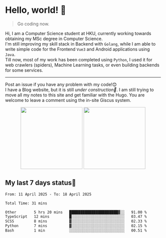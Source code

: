 # Hello, world! 🥰
> Go coding now.
  
Hi, I am a Computer Science student at HKU, currently working towards obtaining my MSc degree in Computer Science.  
I'm still improving my skill stack in Backend with `Golang`, while I am able to write simple code for the Frontend `Vue3` and Android applications using `Java`.  
Till now, most of my work has been completed using `Python`, I used it for web crawlers (spiders), Machine Learning tasks, or even building backends for some services.

-------
Post an issue if you have any problem with my code!😊  
I have a Blog website, but it is still *under construction🚧*. I am still trying to move all my notes to this site and get familiar with the Hugo. You are welcome to leave a comment using the in-site Giscus system.  


<div align="center">
<div><img src="https://github-readme-stats.vercel.app/api?username=Xrondev&count_private=true" height="200px"/> <img src="https://github-readme-stats.vercel.app/api/top-langs/?username=Xrondev" height="200px"/></div>
</div>
<div align="center"></div>  

## My last 7 days status🧐

<!--START_SECTION:waka-->

```txt
From: 11 April 2025 - To: 18 April 2025

Total Time: 31 mins

Other        5 hrs 20 mins   ██████████████████████▓░░   91.00 %
TypeScript   12 mins         █░░░░░░░░░░░░░░░░░░░░░░░░   03.47 %
SCSS         8 mins          ▓░░░░░░░░░░░░░░░░░░░░░░░░   02.33 %
Python       7 mins          ▓░░░░░░░░░░░░░░░░░░░░░░░░   02.15 %
Bash         1 min           ░░░░░░░░░░░░░░░░░░░░░░░░░   00.51 %
```

<!--END_SECTION:waka-->
